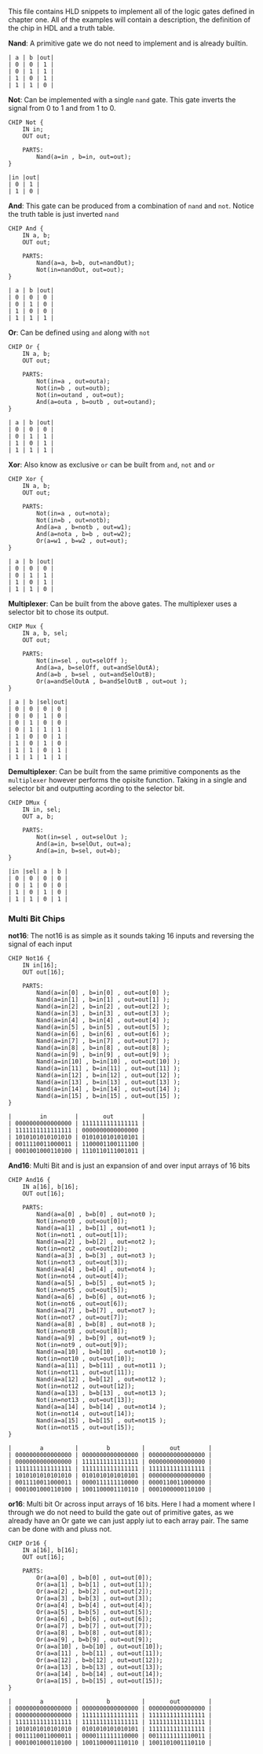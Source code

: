 This file contains HLD snippets to implement all of the logic gates defined in chapter one. 
All of the examples will contain a description, the definition of the chip in HDL and a truth table. 


**Nand**: A primitive gate we do not need to implement and is already builtin.
```
| a | b |out|
| 0 | 0 | 1 |
| 0 | 1 | 1 |
| 1 | 0 | 1 |
| 1 | 1 | 0 |
```

**Not**: Can be implemented with a single `nand` gate. This gate inverts the signal from 0 to 1 and from 1 to 0.

```
CHIP Not {
    IN in;
    OUT out;

    PARTS:
        Nand(a=in , b=in, out=out);
}
```

```
|in |out|
| 0 | 1 |
| 1 | 0 |
```

**And**: This gate can be produced from a combination of `nand` and `not`. Notice the truth table is just inverted `nand`

```
CHIP And {
    IN a, b;
    OUT out;
    
    PARTS:
        Nand(a=a, b=b, out=nandOut);
        Not(in=nandOut, out=out);
}
```

```
| a | b |out|
| 0 | 0 | 0 |
| 0 | 1 | 0 |
| 1 | 0 | 0 |
| 1 | 1 | 1 |
```

**Or**: Can be defined using `and` along with `not`

```
CHIP Or {
    IN a, b;
    OUT out;

    PARTS:
        Not(in=a , out=outa);
        Not(in=b , out=outb);
        Not(in=outand , out=out);
        And(a=outa , b=outb , out=outand);
}
```

```
| a | b |out|
| 0 | 0 | 0 |
| 0 | 1 | 1 |
| 1 | 0 | 1 |
| 1 | 1 | 1 |
```

**Xor**: Also know as exclusive `or` can be built from `and`, `not` and `or`

```
CHIP Xor {
    IN a, b;
    OUT out;

    PARTS:
        Not(in=a , out=nota);
        Not(in=b , out=notb);
        And(a=a , b=notb , out=w1);
        And(a=nota , b=b , out=w2);
        Or(a=w1 , b=w2 , out=out);
}
```

```
| a | b |out|
| 0 | 0 | 0 |
| 0 | 1 | 1 |
| 1 | 0 | 1 |
| 1 | 1 | 0 |
```

**Multiplexer**: Can be built from the above gates. The multiplexer uses a selector bit to chose its output. 

```
CHIP Mux {
    IN a, b, sel;
    OUT out;

    PARTS:
        Not(in=sel , out=selOff );
        And(a=a, b=selOff, out=andSelOutA);
        And(a=b , b=sel , out=andSelOutB);
        Or(a=andSelOutA , b=andSelOutB , out=out );
}
```

```
| a | b |sel|out|
| 0 | 0 | 0 | 0 |
| 0 | 0 | 1 | 0 |
| 0 | 1 | 0 | 0 |
| 0 | 1 | 1 | 1 |
| 1 | 0 | 0 | 1 |
| 1 | 0 | 1 | 0 |
| 1 | 1 | 0 | 1 |
| 1 | 1 | 1 | 1 |
```

**Demultiplexer**: Can be built from the same primitive components as the `multiplexer` however performs the opisite
function. Taking in a single and selector bit and outputting acording to the selector bit.

```
CHIP DMux {
    IN in, sel;
    OUT a, b;

    PARTS:
        Not(in=sel , out=selOut );
        And(a=in, b=selOut, out=a);
        And(a=in, b=sel, out=b); 
}
```

```
|in |sel| a | b |
| 0 | 0 | 0 | 0 |
| 0 | 1 | 0 | 0 |
| 1 | 0 | 1 | 0 |
| 1 | 1 | 0 | 1 |
```

### Multi Bit Chips

**not16**: The not16 is as simple as it sounds taking 16 inputs and reversing the signal of each input
```
CHIP Not16 {
    IN in[16];
    OUT out[16];

    PARTS:
        Nand(a=in[0] , b=in[0] , out=out[0] );
        Nand(a=in[1] , b=in[1] , out=out[1] );
        Nand(a=in[2] , b=in[2] , out=out[2] );
        Nand(a=in[3] , b=in[3] , out=out[3] );
        Nand(a=in[4] , b=in[4] , out=out[4] );
        Nand(a=in[5] , b=in[5] , out=out[5] );
        Nand(a=in[6] , b=in[6] , out=out[6] );
        Nand(a=in[7] , b=in[7] , out=out[7] );    
        Nand(a=in[8] , b=in[8] , out=out[8] );
        Nand(a=in[9] , b=in[9] , out=out[9] );
        Nand(a=in[10] , b=in[10] , out=out[10] );
        Nand(a=in[11] , b=in[11] , out=out[11] );    
        Nand(a=in[12] , b=in[12] , out=out[12] );
        Nand(a=in[13] , b=in[13] , out=out[13] );
        Nand(a=in[14] , b=in[14] , out=out[14] );
        Nand(a=in[15] , b=in[15] , out=out[15] );    
}
```

```
|        in        |       out        |
| 0000000000000000 | 1111111111111111 |
| 1111111111111111 | 0000000000000000 |
| 1010101010101010 | 0101010101010101 |
| 0011110011000011 | 1100001100111100 |
| 0001001000110100 | 1110110111001011 |
```

**And16**: Multi Bit and is just an expansion of and over input arrays of 16 bits
```
CHIP And16 {
    IN a[16], b[16];
    OUT out[16];

    PARTS:
        Nand(a=a[0] , b=b[0] , out=not0 );
        Not(in=not0 , out=out[0]);
        Nand(a=a[1] , b=b[1] , out=not1 );
        Not(in=not1 , out=out[1]);
        Nand(a=a[2] , b=b[2] , out=not2 );
        Not(in=not2 , out=out[2]);
        Nand(a=a[3] , b=b[3] , out=not3 );
        Not(in=not3 , out=out[3]);
        Nand(a=a[4] , b=b[4] , out=not4 );
        Not(in=not4 , out=out[4]);
        Nand(a=a[5] , b=b[5] , out=not5 );
        Not(in=not5 , out=out[5]);
        Nand(a=a[6] , b=b[6] , out=not6 );
        Not(in=not6 , out=out[6]);
        Nand(a=a[7] , b=b[7] , out=not7 );    
        Not(in=not7 , out=out[7]);
        Nand(a=a[8] , b=b[8] , out=not8 );
        Not(in=not8 , out=out[8]);
        Nand(a=a[9] , b=b[9] , out=not9 );
        Not(in=not9 , out=out[9]);
        Nand(a=a[10] , b=b[10] , out=not10 );
        Not(in=not10 , out=out[10]);
        Nand(a=a[11] , b=b[11] , out=not11 );    
        Not(in=not11 , out=out[11]);
        Nand(a=a[12] , b=b[12] , out=not12 );
        Not(in=not12 , out=out[12]);
        Nand(a=a[13] , b=b[13] , out=not13 );
        Not(in=not13 , out=out[13]);
        Nand(a=a[14] , b=b[14] , out=not14 );
        Not(in=not14 , out=out[14]);
        Nand(a=a[15] , b=b[15] , out=not15 );    
        Not(in=not15 , out=out[15]);
}
```

```
|        a         |        b         |       out        |
| 0000000000000000 | 0000000000000000 | 0000000000000000 |
| 0000000000000000 | 1111111111111111 | 0000000000000000 |
| 1111111111111111 | 1111111111111111 | 1111111111111111 |
| 1010101010101010 | 0101010101010101 | 0000000000000000 |
| 0011110011000011 | 0000111111110000 | 0000110011000000 |
| 0001001000110100 | 1001100001110110 | 0001000000110100 |
```

**or16**: Multi bit Or across input arrays of 16 bits. Here I had a moment where I through we do not need to build the
gate out of primitive gates, as we already have an Or gate we can just apply iut to each array pair. The same can be done with
and pluss not.

```
CHIP Or16 {
    IN a[16], b[16];
    OUT out[16];

    PARTS:
        Or(a=a[0] , b=b[0] , out=out[0]);
        Or(a=a[1] , b=b[1] , out=out[1]);
        Or(a=a[2] , b=b[2] , out=out[2]);
        Or(a=a[3] , b=b[3] , out=out[3]);
        Or(a=a[4] , b=b[4] , out=out[4]);
        Or(a=a[5] , b=b[5] , out=out[5]);    
        Or(a=a[6] , b=b[6] , out=out[6]);
        Or(a=a[7] , b=b[7] , out=out[7]);
        Or(a=a[8] , b=b[8] , out=out[8]);
        Or(a=a[9] , b=b[9] , out=out[9]);
        Or(a=a[10] , b=b[10] , out=out[10]);
        Or(a=a[11] , b=b[11] , out=out[11]);
        Or(a=a[12] , b=b[12] , out=out[12]);
        Or(a=a[13] , b=b[13] , out=out[13]);
        Or(a=a[14] , b=b[14] , out=out[14]);
        Or(a=a[15] , b=b[15] , out=out[15]);
}
```

```
|        a         |        b         |       out        |
| 0000000000000000 | 0000000000000000 | 0000000000000000 |
| 0000000000000000 | 1111111111111111 | 1111111111111111 |
| 1111111111111111 | 1111111111111111 | 1111111111111111 |
| 1010101010101010 | 0101010101010101 | 1111111111111111 |
| 0011110011000011 | 0000111111110000 | 0011111111110011 |
| 0001001000110100 | 1001100001110110 | 1001101001110110 |
```
